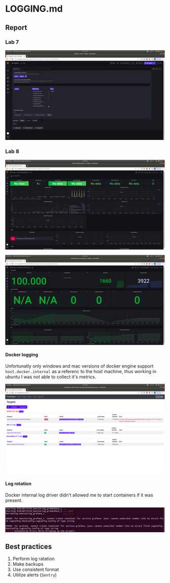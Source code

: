 # LOGGING.md

## Report

### Lab 7

![loki](screenshots/loki.png)

### Lab 8

![loki_dashboard](screenshots/loki_dashboard.png)

![prometheus_dashboard](screenshots/prometheus_dashboard.png)

#### Docker logging

Unfortunatly only windows and mac versions of docker engine support `host.docker.internal` as a referenc to the host machine, thus working in ubuntu I was not able to collect it's metrics.

![prometheus](screenshots/prometheus.png)

#### Log rotation

Docker internal log driver didn't allowed me to start containers if it was present.

![error](screenshots/error.png)

## Best practices

1. Perform log ratation
2. Make backups
3. Use consistent format
4. Utilize alerts (`Sentry`)
